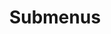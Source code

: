 ---
layout: page
title: Submenus
nav: true
nav_order: 5
dropdown: true
children: 
    - title: Experience
      permalink: /experience/
    - title: divider
    - title: Teaching
      permalink: /teaching/
---